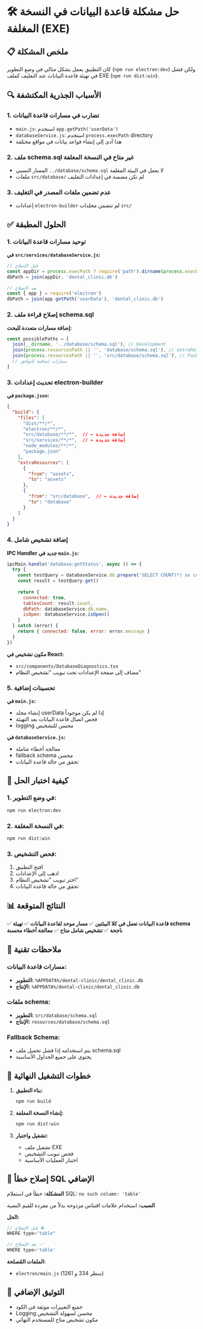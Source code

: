 # 🛠️ حل مشكلة قاعدة البيانات في النسخة المغلفة (EXE)

## 📋 ملخص المشكلة

كان التطبيق يعمل بشكل مثالي في وضع التطوير (`npm run electron:dev`) ولكن فشل في تهيئة قاعدة البيانات عند التغليف كملف EXE (`npm run dist:win`).

## 🔍 الأسباب الجذرية المكتشفة

### 1. **تضارب في مسارات قاعدة البيانات**
- `main.js`: استخدم `app.getPath('userData')`
- `databaseService.js`: استخدم `process.execPath` directory
- هذا أدى إلى إنشاء قواعد بيانات في مواقع مختلفة

### 2. **ملف schema.sql غير متاح في النسخة المغلفة**
- المسار النسبي `../database/schema.sql` لا يعمل في البيئة المغلفة
- ملفات `src/database/` لم تكن مضمنة في إعدادات التغليف

### 3. **عدم تضمين ملفات المصدر في التغليف**
- إعدادات `electron-builder` لم تتضمن مجلدات `src/`

## ✅ الحلول المطبقة

### 1. **توحيد مسارات قاعدة البيانات**

**في `src/services/databaseService.js`:**
```javascript
// قبل الإصلاح
const appDir = process.execPath ? require('path').dirname(process.execPath) : process.cwd()
dbPath = join(appDir, 'dental_clinic.db')

// بعد الإصلاح
const { app } = require('electron')
dbPath = join(app.getPath('userData'), 'dental_clinic.db')
```

### 2. **إصلاح قراءة ملف schema.sql**

**إضافة مسارات متعددة للبحث:**
```javascript
const possiblePaths = [
  join(__dirname, '../database/schema.sql'), // Development
  join(process.resourcesPath || '', 'database/schema.sql'), // extraResources
  join(process.resourcesPath || '', 'src/database/schema.sql'), // Packaged
  // مسارات إضافية للتوافق
]
```

### 3. **تحديث إعدادات electron-builder**

**في `package.json`:**
```json
{
  "build": {
    "files": [
      "dist/**/*",
      "electron/**/*",
      "src/database/**/*",  // ← إضافة جديدة
      "src/services/**/*",  // ← إضافة جديدة
      "node_modules/**/*",
      "package.json"
    ],
    "extraResources": [
      {
        "from": "assets",
        "to": "assets"
      },
      {
        "from": "src/database",  // ← إضافة جديدة
        "to": "database"
      }
    ]
  }
}
```

### 4. **إضافة تشخيص شامل**

**IPC Handler جديد في `main.js`:**
```javascript
ipcMain.handle('database:getStatus', async () => {
  try {
    const testQuery = databaseService.db.prepare('SELECT COUNT(*) as count FROM sqlite_master WHERE type="table"')
    const result = testQuery.get()
    
    return {
      connected: true,
      tablesCount: result.count,
      dbPath: databaseService.db.name,
      isOpen: databaseService.isOpen()
    }
  } catch (error) {
    return { connected: false, error: error.message }
  }
})
```

**مكون تشخيص في React:**
- `src/components/DatabaseDiagnostics.tsx`
- مضاف إلى صفحة الإعدادات تحت تبويب "تشخيص النظام"

### 5. **تحسينات إضافية**

**في `main.js`:**
- إنشاء مجلد userData إذا لم يكن موجوداً
- فحص اتصال قاعدة البيانات بعد التهيئة
- logging محسن للتشخيص

**في `databaseService.js`:**
- معالجة أخطاء شاملة
- fallback schema محسن
- تحقق من حالة قاعدة البيانات

## 🧪 كيفية اختبار الحل

### 1. **في وضع التطوير:**
```bash
npm run electron:dev
```

### 2. **في النسخة المغلفة:**
```bash
npm run dist:win
```

### 3. **فحص التشخيص:**
1. افتح التطبيق
2. اذهب إلى الإعدادات
3. اختر تبويب "تشخيص النظام"
4. تحقق من حالة قاعدة البيانات

## 📊 النتائج المتوقعة

✅ **قاعدة البيانات تعمل في كلا البيئتين**
✅ **مسار موحد لقاعدة البيانات**
✅ **تهيئة schema ناجحة**
✅ **تشخيص شامل متاح**
✅ **معالجة أخطاء محسنة**

## 🔧 ملاحظات تقنية

### مسارات قاعدة البيانات:
- **التطوير:** `%APPDATA%/dental-clinic/dental_clinic.db`
- **الإنتاج:** `%APPDATA%/dental-clinic/dental_clinic.db`

### ملفات schema:
- **التطوير:** `src/database/schema.sql`
- **الإنتاج:** `resources/database/schema.sql`

### Fallback Schema:
- يتم استخدامه إذا فشل تحميل ملف schema.sql
- يحتوي على جميع الجداول الأساسية

## 🚀 خطوات التشغيل النهائية

1. **بناء التطبيق:**
   ```bash
   npm run build
   ```

2. **إنشاء النسخة المغلفة:**
   ```bash
   npm run dist:win
   ```

3. **تشغيل واختبار:**
   - تشغيل ملف EXE
   - فحص تبويب التشخيص
   - اختبار العمليات الأساسية

## 🔧 إصلاح خطأ SQL الإضافي

**المشكلة:** خطأ في استعلام SQL: `no such column: 'table'`

**السبب:** استخدام علامات اقتباس مزدوجة بدلاً من مفردة للقيم النصية

**الحل:**
```javascript
// قبل الإصلاح ❌
WHERE type="table"

// بعد الإصلاح ✅
WHERE type='table'
```

**الملفات المُصلحة:**
- `electron/main.js` (سطر 334 و 1261)

## 📝 التوثيق الإضافي

- جميع التغييرات موثقة في الكود
- Logging محسن لسهولة التشخيص
- مكون تشخيص متاح للمستخدم النهائي
